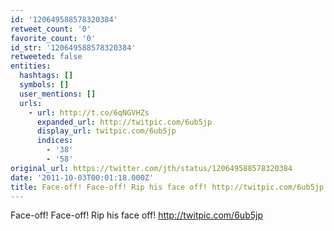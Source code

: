 ```yaml
---
id: '120649588578320384'
retweet_count: '0'
favorite_count: '0'
id_str: '120649588578320384'
retweeted: false
entities:
  hashtags: []
  symbols: []
  user_mentions: []
  urls:
    - url: http://t.co/6qNGVHZs
      expanded_url: http://twitpic.com/6ub5jp
      display_url: twitpic.com/6ub5jp
      indices:
        - '38'
        - '58'
original_url: https://twitter.com/jth/status/120649588578320384
date: '2011-10-03T00:01:18.000Z'
title: Face-off! Face-off! Rip his face off! http://twitpic.com/6ub5jp
---
```


Face-off! Face-off! Rip his face off! http://twitpic.com/6ub5jp